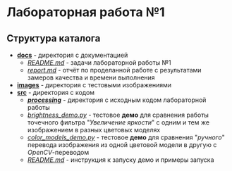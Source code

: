 # Лабораторная работа №1

## Структура каталога
* [__docs__][docs] - директория с документацией
    + [_README.md_][lab_01] - задачи лабораторной работы №1
    + [_report.md_][report] - отчёт по проделанной работе с результатами замеров качества и времени выполнения
* [__images__][images] - директория с тестовыми изображениями
* [__src__][src] - директория с кодом
    + [___processing___][processing] - директория с исходным кодом лабораторной работы
    + [_brightness_demo.py_][br_demo] - тестовое __демо__ для сравнения работы точечного фильтра "_Увеличение яркости_" с одним и тем же изображением в разных цветовых моделях
    + [_color_models_demo.py_][cm_demo] - тестовое __демо__ для сравнения "_ручного_" перевода изображения из одной цветовой модели в другую с _OpenCV_-переводом 
    + [_README.md_][launch] - инструкция к запуску демо и примеры запуска

<!-- Links -->
[docs]: https://github.com/AlibekovMurad5202/IP-practice/tree/master/lab_01/docs (docs)
[images]: https://github.com/AlibekovMurad5202/IP-practice/tree/master/lab_01/images (images)
[src]: https://github.com/AlibekovMurad5202/IP-practice/tree/master/lab_01/src (src)
[processing]: https://github.com/AlibekovMurad5202/IP-practice/tree/master/lab_01/src/processing (processing)
[br_demo]: https://github.com/AlibekovMurad5202/IP-practice/blob/master/lab_01/src/brightness_demo.py (brightness_demo)
[cm_demo]: https://github.com/AlibekovMurad5202/IP-practice/blob/master/lab_01/src/color_models_demo.py (color_models_demo)
[lab_01]: https://github.com/AlibekovMurad5202/IP-practice/tree/master/lab_01/docs/README.md (lab_01)
[report]: https://github.com/AlibekovMurad5202/IP-practice/tree/master/lab_01/docs/report.md (report)
[launch]: https://github.com/AlibekovMurad5202/IP-practice/blob/master/lab_01/src/README.md (launch)
